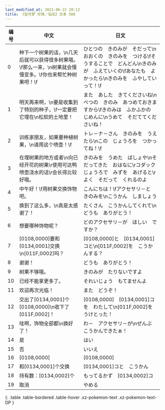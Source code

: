 ```yaml
---
last_modified_at: 2021-06-22 20:12
title: 《宝可梦 珍珠／钻石》文本 508
---
```

| 编号 | 中文 | 日文 |
| ---- | ---- | ---- |
| 0 | 种下一个树果的话，\n几天后就可以获得很多树果哦。\f那么一来，\n树果就会慢慢变多。\f你也来帮忙种树果吧！\f | ひとつの　きのみが　そだって\nおおくの　きのみを　つける\fそうすることで　どんどん\nきのみが　ふえていくの\fあなたも　よかったら\nきのみを　ふやしていって！\f |
| 1 | 明天再来啊，\n要是收集到了特别的种子，\f一定要把它埋在\n松软的土地里！ | また　あした　きてくださいね\nべつの　きのみ　あつめておきますから\fきのみは　ふかふかの　じめんに\nうめて　そだててくださいね！ |
| 2 | 训练家朋友，如果要种植树果，\n请用这个喷壶！\f | トレ－ナ－さん　きのみを　うえたら\nこの　じょうろを　つかってね！\f |
| 3 | 在埋树果的地方或者\n向已经开花的树果\r使用可达鸭喷壶浇水的话\r会长得比较好哦。 | きのみを　うめた　ばしょや\nそだってきた　おはなに\rコダックじょうろで　みずを　あげると\rよく　そだって　くれるのよ |
| 4 | 中午好！\f用树果交换饰物吧。 | こんにちは！\fアクセサリ－と　きのみを\nこうかん　しましょう　 |
| 5 | 换到了这么多，\n真是太感谢了！ | たくさん　こうかんしてくれて\nどうも　ありがとう！ |
| 6 | 想要哪种饰物呢？ | どのアクセサリ－が　ほしい　ですか？ |
| 7 | [0108,0000]要和[0134,0001]交换\n[011F,0002]吗？ | [0108,0000]と　[0134,0001]コと\n[011F,0002]を　こうかんする？ |
| 8 | 谢谢！ | どうも　ありがとう！ |
| 9 | 树果不够哦。 | きのみが　たりないですよ |
| 10 | 已经不能拿更多了。 | それいじょう　もてませんよ |
| 11 | 欢迎再次光临！ | また　どうぞ！ |
| 12 | 交出了[0134,0001]个[0108,0000]\n收下了[011F,0002]！ | [0108,0000]　[0134,0001]コを　わたして\n[011F,0002]を　うけとった！ |
| 13 | 哇啊，饰物全部都\n换好了！ | わ－　アクセサリ－が\nぜんぶ　こうかんできたぁ！ |
| 14 | 是 | はい |
| 15 | 否 | いいえ |
| 16 | [0108,0000] | [0108,0000] |
| 17 | 和[0134,0001]个交换 | [0134,0001]コと　こうかん |
| 18 | 持有数：[0134,0002]个 | もってるかず　[0134,0002]コ |
| 19 | 取消 | やめる |
{: .table .table-bordered .table-hover .xz-pokemon-text .xz-pokemon-text-DP }